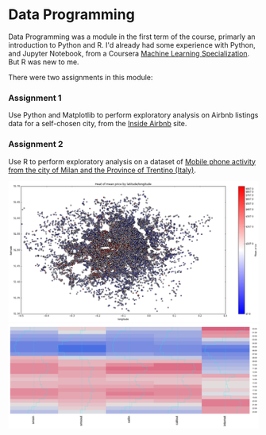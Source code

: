 # Data Programming
Data Programming was a module in the first term of the course, primarly an introduction to Python and R. I'd already had some experience with Python, and Jupyter Notebook, from a Coursera [Machine Learning Specialization](https://www.coursera.org/specializations/machine-learning). But R was new to me. 

There were two assignments in this module:

### Assignment 1
Use Python and Matplotlib to perform exploratory analysis on Airbnb listings data for a self-chosen city, from the [Inside Airbnb](http://insideairbnb.com/get-the-data.html) site.

### Assignment 2
Use R to perform exploratory analysis on a dataset of [Mobile phone activity from the city of Milan and the Province of Trentino (Italy)](https://www.kaggle.com/marcodena/mobile-phone-activity/version/1?sortBy=null&group=dataset).

![A heatmap of Airbnb listings prices for central London](https://github.com/downinja/MSc-Data-Science/blob/master/data%20programming/heatmap_london.png?raw=true)
![A heatmap of mobile call and data usage for Milan/Trentino](https://github.com/downinja/MSc-Data-Science/blob/master/data%20programming/heatmap_mobile.png?raw=true)

